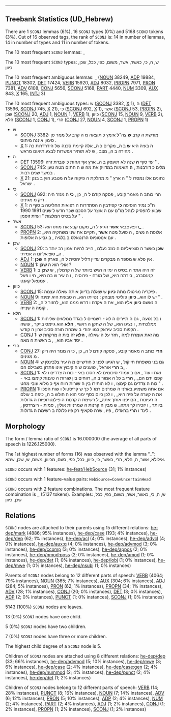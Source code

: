 

--------------------------------------------------------------------------------

## Treebank Statistics (UD_Hebrew)

There are 1 `SCONJ` lemmas (6%), 16 `SCONJ` types (0%) and 5168 `SCONJ` tokens (3%).
Out of 16 observed tags, the rank of `SCONJ` is: 14 in number of lemmas, 14 in number of types and 11 in number of tokens.

The 10 most frequent `SCONJ` lemmas: _

The 10 most frequent `SCONJ` types:  ש, ה, כי, כאשר, אשר, משום, כפי, ככל, שכן, כיוון

The 10 most frequent ambiguous lemmas: _ ([NOUN]() 38249, [ADP]() 19884, [PUNCT]() 18302, [DET]() 17424, [VERB]() 15920, [ADJ]() 8032, [PROPN]() 7971, [PRON]() 7381, [ADV]() 6108, [CONJ]() 5656, [SCONJ]() 5168, [PART]() 4440, [NUM]() 3309, [AUX]() 843, [X]() 165, [INTJ]() 3)

The 10 most frequent ambiguous types:  ש ([SCONJ]() 3382, [X]() 1), ה ([DET]() 13596, [SCONJ]() 745, [X]() 21), כי ([SCONJ]() 692, [X]() 1), אשר ([SCONJ]() 53, [PROPN]() 2), שכן ([SCONJ]() 20, [ADJ]() 1, [NOUN]() 1, [VERB]() 1), כיוון ([SCONJ]() 15, [NOUN]() 9, [VERB]() 2), הלא ([SCONJ]() 1, [CONJ]() 1), הרי ([CONJ]() 27, [NOUN]() 4, [SCONJ]() 1, [PROPN]() 1)


* ש
  * [SCONJ]() 3382: מורשת ה קרב <b>ש</b> צה"ל אימץ כ תוצאה מ ה קרב על מנזר סן סימון איננה מיתוס .
  * [X]() 1: ה בעיה היא <b>ש</b> ב ה_ מקרים כ ה_ אלה קיימת סכנה של הידרדרות כה מהירה ב ה_ מצב , ש לא תותיר אפשרות לבצע תיאום מראש .
* ה
  * [DET]() 13596: עד סוף <b>ה</b> שנה לא תועסק ב ה_ ארץ אף אחות כ עובדת זרה " .
  * [SCONJ]() 745: מלים כ דורבנות , <b>ה</b> תואמות במדויק את מה ש ה חתום מטה טען במשך שנים רבות .
  * [X]() 21: נתונים אלו נמסרו ל " ה ארץ " מ מחלקת ה פיקוח על <b>ה</b> מטבע חוץ ב בנק ישראל .
* כי
  * [SCONJ]() 692: הרי כותב ה מאמר קובע , פסקה קודם ל ה_ כן , <b>כי</b> ה מנזר היה ריק מ מגינים .
  * [X]() 1: ח"כ נמיר הוסיפה <b>כי</b> קפידבין ה הסתדרות ה רפואית החליטה ב סוף ה שבוע להפסיק לנהל מו"ם עם ה אוצר על הסכם שכר חדש ל שנים 1991 1990 על בסיס המלצות " ועדת זוסמן " .
* אשר
  * [SCONJ]() 53: רופא צבאי <b>אשר</b> הגיע ל ה_ מקום קבע את מותו הוא_ .
  * [PROPN]() 2: אלופת ה נשים , ה פועל מטה <b>אשר</b> , תקיים את שני משחקיה היא_ עם אנוטוניוס הרנטאלס ב בלגיה , ב גביע ה אלופות .
* שכן
  * [SCONJ]() 20: <b>שכן</b> כאשר ה סוציאליזם ה כוזב נעלם , חייב להיות אמון רב יותר ב ה_ סוציאליזם ה אמיתי .
  * [ADJ]() 1: אין פלא ש מספר ה מבקרים עדיין דליל יחסית ל ה_ פארק ה <b>שכן</b> .
  * [NOUN]() 1: אולי הוא ה <b>שכן</b> ?
  * [VERB]() 1: זה היה אתר ה בסיס ה ימי ה רגיש ביותר של ה קרמלין , ש <b>שכן</b> ב קניגסברג , בירתה היא_ של מזרח - פרוסיה , ו ה עיר ש בה היא_ חי ו פעל עמנואל קאנט .
* כיוון
  * [SCONJ]() 15: פיקריה מגיטולו מתה <b>כיוון</b> ש שאלה בדיוק אותה שאלה עצמה .
  * [NOUN]() 9: יש לו הוא_ <b>כיוון</b> פוליטי מובהק : נטייתו הוא_ ה טבעית היא ימינה " .
  * [VERB]() 2: ה נאשם <b>כיוון</b> אליו הוא_ את ה אקדח ו דרש ממנו הוא_ לחזור ל ה_ קומה ה שנייה .
* הלא
  * [SCONJ]() 1: ו בל נטעה , גם ה תיירים ה לא - רשמיים ל בגדד ממלאים שליחות ממלכתית , ו נציגו הוא_ של ה שחקן ה ראשי , <b>הלא</b> הוא גיימס בייקר , עושה הקפות סביב עיראק כמו יהודי ב שמחת תורה סביב ארון ה קודש .
  * [CONJ]() 1: מה זאת אומרת למה , חזר על ה שאלה , <b>הלא</b> זה בית ה מרקחת ש יסד אביו הוא_ , ב ראשית ה מאה .
* הרי
  * [CONJ]() 27: <b>הרי</b> כותב ה מאמר קובע , פסקה קודם ל ה_ כן , כי ה מנזר היה ריק מ מגינים .
  * [NOUN]() 4: גם בני משפחת חייקול , ש הגיעו לפני כ חודשיים מ ה עיר צלבינסן ש ב <b>הרי</b> אוראל , טוענים ש ה קיבוץ אינו פתרון בשבילם הם_ .
  * [SCONJ]() 1: זאת ו עוד , אם ב עמודי סיכומים לא חסכו באי - כוח ה צדדים ו לא קפצו ידם הם_ , <b>הרי</b> ב כל ה אמור ב ה_ רווחים בין שורות ה טענות קימצו באי - כוח ה צדדים גם קימצו , ו לא הותירו בין ה שורות רווח אף כ מלוא עובי מחט " .
  * [PROPN]() 1: אם אתה משמיע באוזני ה שמרנים רמז ל כך ש קריסטול ו שות הפכו את ה קערה על פיה היא_ , ו לכן כיום כסף ימני הוא ה חולש ב ה_ כיפה ב עולם ה רעיונות , הם יפנו אותך אתה_ ל רשימת ה קרנות ה פילנטרופיות ה גדולות ביותר , ו יזכירו לך אתה_ ש מבין ה קרנות ה שמרניות אולין , סמית - ריצרדסון , לינד ו <b>הרי</b> בראדלו , פיו , שרה סקאיף רק פיו כלולה ב רשימת ה גדולות .

## Morphology

The form / lemma ratio of `SCONJ` is 16.000000 (the average of all parts of speech is 1226.125000).

The 1st highest number of forms (16) was observed with the lemma “_”: אילולא, אשר, ה, הלא, הרי, כאשר, כי, כיוון, ככל, כפי, כשם, מכיוון, משום, ש, שכן, שמא.

`SCONJ` occurs with 1 features: [he-feat/HebSource]() (31; 1% instances)

`SCONJ` occurs with 1 feature-value pairs: `HebSource=ConvUncertainHead`

`SCONJ` occurs with 2 feature combinations.
The most frequent feature combination is `_` (5137 tokens).
Examples: ש, ה, כי, כאשר, אשר, משום, כפי, ככל, שכן, כיוון


## Relations

`SCONJ` nodes are attached to their parents using 15 different relations: [he-dep/mark]() (4886; 95% instances), [he-dep/case]() (193; 4% instances), [he-dep/dep]() (62; 1% instances), [he-dep/acl]() (4; 0% instances), [he-dep/advcl]() (4; 0% instances), [he-dep/aux:q]() (4; 0% instances), [he-dep/advmod]() (3; 0% instances), [he-dep/ccomp]() (3; 0% instances), [he-dep/appos]() (2; 0% instances), [he-dep/nmod:poss]() (2; 0% instances), [he-dep/amod]() (1; 0% instances), [he-dep/det]() (1; 0% instances), [he-dep/iobj]() (1; 0% instances), [he-dep/mwe]() (1; 0% instances), [he-dep/nsubj]() (1; 0% instances)

Parents of `SCONJ` nodes belong to 12 different parts of speech: [VERB]() (4064; 79% instances), [NOUN]() (365; 7% instances), [AUX]() (304; 6% instances), [ADJ]() (284; 5% instances), [PRON]() (62; 1% instances), [PROPN]() (34; 1% instances), [ADV]() (28; 1% instances), [CONJ]() (20; 0% instances), [DET]() (3; 0% instances), [ADP]() (2; 0% instances), [PUNCT]() (1; 0% instances), [SCONJ]() (1; 0% instances)

5143 (100%) `SCONJ` nodes are leaves.

13 (0%) `SCONJ` nodes have one child.

5 (0%) `SCONJ` nodes have two children.

7 (0%) `SCONJ` nodes have three or more children.

The highest child degree of a `SCONJ` node is 5.

Children of `SCONJ` nodes are attached using 8 different relations: [he-dep/dep]() (33; 66% instances), [he-dep/advmod]() (5; 10% instances), [he-dep/mwe]() (3; 6% instances), [he-dep/case]() (2; 4% instances), [he-dep/case:gen]() (2; 4% instances), [he-dep/nummod]() (2; 4% instances), [he-dep/punct]() (2; 4% instances), [he-dep/det]() (1; 2% instances)

Children of `SCONJ` nodes belong to 12 different parts of speech: [VERB]() (14; 28% instances), [PUNCT]() (8; 16% instances), [NOUN]() (7; 14% instances), [ADV]() (6; 12% instances), [PRON]() (5; 10% instances), [ADP]() (2; 4% instances), [NUM]() (2; 4% instances), [PART]() (2; 4% instances), [ADJ]() (1; 2% instances), [CONJ]() (1; 2% instances), [PROPN]() (1; 2% instances), [SCONJ]() (1; 2% instances)

